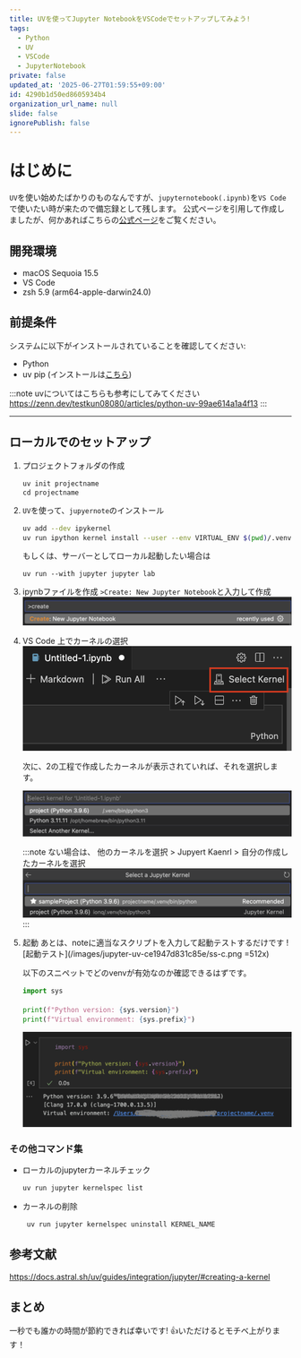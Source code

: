```yaml
---
title: UVを使ってJupyter NotebookをVSCodeでセットアップしてみよう!
tags:
  - Python
  - UV
  - VSCode
  - JupyterNotebook
private: false
updated_at: '2025-06-27T01:59:55+09:00'
id: 4290b1d50ed8605934b4
organization_url_name: null
slide: false
ignorePublish: false
---
```


# はじめに
`UV`を使い始めたばかりのものなんですが、`jupyternotebook(.ipynb)`を`VS Code`で使いたい時が来たので備忘録として残します。
公式ページを引用して作成しましたが、何かあればこちらの[公式ページ](https://docs.astral.sh/uv/guides/integration/jupyter/#creating-a-kernel)をご覧ください。

## 開発環境
- macOS Sequoia 15.5
- VS Code
- zsh 5.9 (arm64-apple-darwin24.0)


## 前提条件
システムに以下がインストールされていることを確認してください:

- Python
- uv pip (インストールは[こちら](https://docs.astral.sh/uv/getting-started/installation/))

:::note
uvについてはこちらも参考にしてみてください
https://zenn.dev/testkun08080/articles/python-uv-99ae614a1a4f13
:::

---

## ローカルでのセットアップ

1. プロジェクトフォルダの作成
   ```
   uv init projectname
   cd projectname
   ```

2. `UV`を使って、`jupyernote`のインストール
    ```zsh
    uv add --dev ipykernel
    uv run ipython kernel install --user --env VIRTUAL_ENV $(pwd)/.venv --name=KERNEL_NAME
    ```

    もしくは、サーバーとしてローカル起動したい場合は

    ```
    uv run --with jupyter jupyter lab
    ```

3. ipynbファイルを作成
   `>Create: New Jupyter Notebook`と入力して作成
    ![Create: New Jupyter Notebook](/images/jupyter-uv-ce1947d831c85e/ss-a.png)


4. VS Code 上でカーネルの選択
   ![カーネルの選択](/images/jupyter-uv-ce1947d831c85e/ss-b.png)

   次に、2の工程で作成したカーネルが表示されていれば、それを選択します。

   ![カーネルの選択](/images/jupyter-uv-ce1947d831c85e/ss-d.png)

   :::note
   ない場合は、
   他のカーネルを選択 > Jupyert Kaenrl > 自分の作成したカーネルを選択
   ![カーネルの選択](/images/jupyter-uv-ce1947d831c85e/ss-e.png)
   :::

5. 起動
   あとは、noteに適当なスクリプトを入力して起動テストするだけです
   ![起動テスト](/images/jupyter-uv-ce1947d831c85e/ss-c.png =512x)

   以下のスニペットでどのvenvが有効なのか確認できるはずです。
   ```python
   import sys

   print(f"Python version: {sys.version}")
   print(f"Virtual environment: {sys.prefix}")
   ```
   ![環境確認](/images/jupyter-uv-ce1947d831c85e/ss-f.png)

### その他コマンド集

- ローカルのjupyterカーネルチェック
  ```zsh
  uv run jupyter kernelspec list
  ```
- カーネルの削除
  ```zsh
   uv run jupyter kernelspec uninstall KERNEL_NAME
  ```

## 参考文献
https://docs.astral.sh/uv/guides/integration/jupyter/#creating-a-kernel


## まとめ
一秒でも誰かの時間が節約できれば幸いです!
👍いただけるとモチベ上がります！
